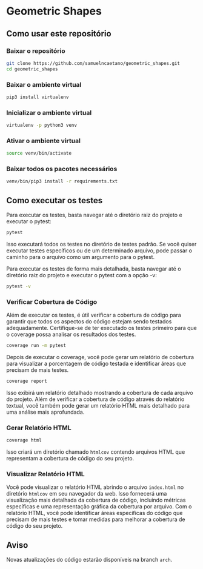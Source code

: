 # Geometric Shapes

## Como usar este repositório

### Baixar o repositório

```bash
git clone https://github.com/samuelncaetano/geometric_shapes.git
cd geometric_shapes
```

### Baixar o ambiente virtual

```bash
pip3 install virtualenv
```

### Inicializar o ambiente virtual

```bash
virtualenv -p python3 venv
```

### Ativar o ambiente virtual

```bash
source venv/bin/activate
```

### Baixar todos os pacotes necessários

```bash
venv/bin/pip3 install -r requirements.txt
```

## Como executar os testes

Para executar os testes, basta navegar até o diretório raiz do projeto e executar o pytest:

```bash
pytest
```

Isso executará todos os testes no diretório de testes padrão. Se você quiser executar testes específicos ou de um determinado arquivo, pode passar o caminho para o arquivo como um argumento para o pytest.

Para executar os testes de forma mais detalhada, basta navegar até o diretório raiz do projeto e executar o pytest com a opção -v:

```bash
pytest -v
```

### Verificar Cobertura de Código

Além de executar os testes, é útil verificar a cobertura de código para garantir que todos os aspectos do código estejam sendo testados adequadamente. Certifique-se de ter executado os testes primeiro para que o coverage possa analisar os resultados dos testes.

```bash
coverage run -m pytest
```

Depois de executar o coverage, você pode gerar um relatório de cobertura para visualizar a porcentagem de código testada e identificar áreas que precisam de mais testes.

```bash
coverage report
```

Isso exibirá um relatório detalhado mostrando a cobertura de cada arquivo do projeto. Além de verificar a cobertura de código através do relatório textual, você também pode gerar um relatório HTML mais detalhado para uma análise mais aprofundada.

### Gerar Relatório HTML

```bash
coverage html
```

Isso criará um diretório chamado `htmlcov` contendo arquivos HTML que representam a cobertura de código do seu projeto.

### Visualizar Relatório HTML

Você pode visualizar o relatório HTML abrindo o arquivo `index.html` no diretório `htmlcov` em seu navegador da web. Isso fornecerá uma visualização mais detalhada da cobertura de código, incluindo métricas específicas e uma representação gráfica da cobertura por arquivo. Com o relatório HTML, você pode identificar áreas específicas do código que precisam de mais testes e tomar medidas para melhorar a cobertura de código do seu projeto.

## Aviso

Novas atualizações do código estarão disponíveis na branch `arch`.
